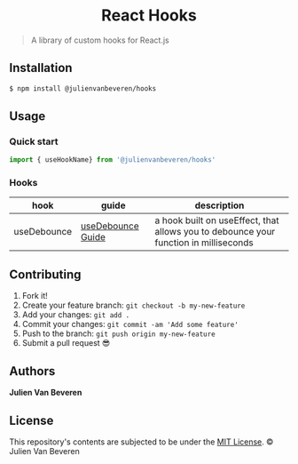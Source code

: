 <h1 align="center">React Hooks</h1>

> A library of custom hooks for React.js


## Installation

```sh
$ npm install @julienvanbeveren/hooks
```


## Usage

### Quick start

```jsx
import { useHookName} from '@julienvanbeveren/hooks'
```


### Hooks
| hook | guide | description |
|--|--|--|
| useDebounce | [useDebounce Guide](https://github.com/julienvanbeveren/react-hooks/docs/useDebounce.md) | a hook built on useEffect, that allows you to debounce your function in milliseconds


## Contributing

1.  Fork it!
2.  Create your feature branch: `git checkout -b my-new-feature`
3.  Add your changes: `git add .`
4.  Commit your changes: `git commit -am 'Add some feature'`
5.  Push to the branch: `git push origin my-new-feature`
6.  Submit a pull request :sunglasses:


## Authors

**Julien Van Beveren**


## License

This repository's contents are subjected to be under the [MIT License](https://github.com/julienvanbeveren/react-datetime-picker/blob/master/LICENSE.md). © Julien Van Beveren
